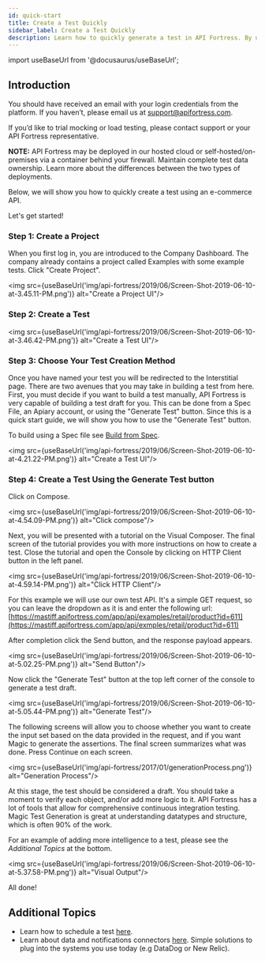 ```yaml
---
id: quick-start
title: Create a Test Quickly
sidebar_label: Create a Test Quickly
description: Learn how to quickly generate a test in API Fortress. By using the payload from an API call or from a specification file.
---
```


import useBaseUrl from '@docusaurus/useBaseUrl';

## Introduction

You should have received an email with your login credentials from the platform. If you haven’t, please email us at [support@apifortress.com](mailto:support@apifortress.com).  
  
If you’d like to trial mocking or load testing, please contact support or your API Fortress representative.  
  
**NOTE:** API Fortress may be deployed in our hosted cloud or self-hosted/on-premises via a container behind your firewall. Maintain complete test data ownership. Learn more about the differences between the two types of deployments. 

Below, we will show you how to quickly create a test using an e-commerce API.

Let's get started!

### Step 1: Create a Project

When you first log in, you are introduced to the Company Dashboard. The company already contains a project called Examples with some example tests. Click "Create Project".

<img src={useBaseUrl('img/api-fortress/2019/06/Screen-Shot-2019-06-10-at-3.45.11-PM.png')} alt="Create a Project UI"/>

### Step 2: Create a Test

<img src={useBaseUrl('img/api-fortress/2019/06/Screen-Shot-2019-06-10-at-3.46.42-PM.png')} alt="Create a Test UI"/>

### Step 3: Choose Your Test Creation Method

Once you have named your test you will be redirected to the Interstitial page. There are two avenues that you may take in building a test from here. First, you must decide if you want to build a test manually, API Fortress is very capable of building a test draft for you. This can be done from a Spec File, an Apiary account, or using the "Generate Test" button. Since this is a quick start guide, we will show you how to use the "Generate Test" button. 

To build using a Spec file see [Build from Spec](/api-testing/quick-start/build-from-spec).

<img src={useBaseUrl('img/api-fortress/2019/06/Screen-Shot-2019-06-10-at-4.21.22-PM.png')} alt="Create a Test UI"/>

### Step 4: Create a Test Using the Generate Test button

Click on Compose.

<img src={useBaseUrl('img/api-fortress/2019/06/Screen-Shot-2019-06-10-at-4.54.09-PM.png')} alt="Click compose"/>

Next, you will be presented with a tutorial on the Visual Composer. The final screen of the tutorial provides you with more instructions on how to create a test. Close the tutorial and open the Console by clicking on HTTP Client button in the left panel.

<img src={useBaseUrl('img/api-fortress/2019/06/Screen-Shot-2019-06-10-at-4.59.14-PM.png')} alt="Click HTTP Client"/>

For this example we will use our own test API. It's a simple GET request, so you can leave the dropdown as it is and enter the following url:  
[https://mastiff.apifortress.com/app/api/examples/retail/product?id=611](https://mastiff.apifortress.com/app/api/exmples/retail/product?id=611)

After completion click the Send button, and the response payload appears.

<img src={useBaseUrl('img/api-fortress/2019/06/Screen-Shot-2019-06-10-at-5.02.25-PM.png')} alt="Send Button"/>

Now click the "Generate Test" button at the top left corner of the console to generate a test draft.

<img src={useBaseUrl('img/api-fortress/2019/06/Screen-Shot-2019-06-10-at-5.05.44-PM.png')} alt="Generate Test"/>

The following screens will allow you to choose whether you want to create the input set based on the data provided in the request, and if you want Magic to generate the assertions. The final screen summarizes what was done. Press Continue on each screen.

<img src={useBaseUrl('img/api-fortress/2017/01/generationProcess.png')} alt="Generation Process"/>

At this stage, the test should be considered a draft. You should take a moment to verify each object, and/or add more logic to it. API Fortress has a lot of tools that allow for comprehensive continuous integration testing. Magic Test Generation is great at understanding datatypes and structure, which is often 90% of the work. 

For an example of adding more intelligence to a test, please see the _Additional Topics_ at the bottom.

<img src={useBaseUrl('img/api-fortress/2019/06/Screen-Shot-2019-06-10-at-5.37.58-PM.png')} alt="Visual Output"/>

All done!

## Additional Topics

* Learn how to schedule a test [here](api-testing/quick-start/schedule-a-test).  
* Learn about data and notifications connectors [here](/api-testing/quick-start/setup-connectors/). Simple solutions to plug into the systems you use today (e.g DataDog or New Relic).

